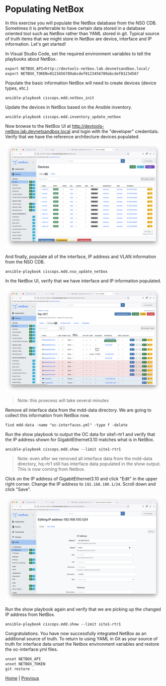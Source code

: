 # Populating NetBox

In this exercise you will populate the NetBox database from the NSO CDB.  Sometimes it is preferrable to have certain data stored in a database oriented tool such as NetBox rather than YAML stored in git.  Typical source of truth items that we might store in NetBox are device, interface and IP information.  Let's get started!

In Visual Studio Code, set the required environment variables to tell the playbooks about NetBox.

```
export NETBOX_API=http://devtools-netbox.lab.devnetsandbox.local/
export NETBOX_TOKEN=0123456789abcdef0123456789abcdef01234567
```

Populate the basic information NetBox will need to create devices (device types, etc.)

```
ansible-playbook ciscops.mdd.netbox_init
```

Update the devices in NetBox based on the Ansible inventory.

```
ansible-playbook ciscops.mdd.inventory_update_netbox
```

Now browse to the NetBox UI at http://devtools-netbox.lab.devnetsandbox.local and login with the "developer" credentials.  Verify that we have the reference architecture devices populated.

![Devices Populated](netbox-devices-populated.png)

And finally, populate all of the interface, IP address and VLAN information from the NSO CDB.

```
ansible-playbook ciscops.mdd.nso_update_netbox
```

In the NetBox UI, verify that we have interface and IP information populated.

![Interfaces Populated](netbox-interfaces-populated.png)

> Note: this proecess will take several minutes

Remove all interface data from the mdd-data directory.  We are going to collect this information from NetBox now.

```
find mdd-data -name "oc-interfaces.yml" -type f -delete
```

Run the show playbook to output the OC data for site1-rtr1 and verify that the IP address shown for GigabitEthernet3.10 matches what is in NetBox.

```
ansible-playbook ciscops.mdd.show --limit site1-rtr1
```

> Note: even after we removed all interface data from the mdd-data directory, hq-rtr1 still has interface data populated in the show output.  This is now coming from Netbox.

Click on the IP address of GigabitEthernet3.10 and click "Edit" in the upper right corner.  Change the IP address to `192.168.100.1/24`.  Scroll down and click "Save".

![Change IP Address](netbox-change-address.png)

Run the show playbook again and verify that we are picking up the changed IP address from NetBox.

```
ansible-playbook ciscops.mdd.show --limit site1-rtr1
```

Congratulations.  You have now successfully integrated NetBox as an additional source of truth.  To return to using YAML in Git as your source of truth for interface data unset the Netbox environment variables and restore the oc-interface.yml files.

```
unset NETBOX_API
unset NETBOX_TOKEN
git restore .
```

[Home](../README.md#workshop-exercises) | [Previous](cicd.md#cicd)
